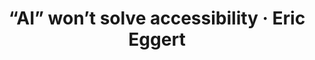 ---
layout: bookmark
title: “AI” won’t solve accessibility · Eric Eggert
tags:
  - Bookmarks
  - Accessibility
  - AI
created: '2024-04-06T20:56:00.348Z'
link: https://yatil.net/blog/ai-wont-solve-accessibility
id: 765218661
excerpt: >-
  In our tech-focused society, there is this ever present notion that
  “accessibility will be solved by some technology”. But it won’t. Making things
  accessible is a fundamentally human challenge that needs human solutions in
  human contexts.
image: https://yatil.net/blog/ai-wont-solve-accessibility/og-image.png
---